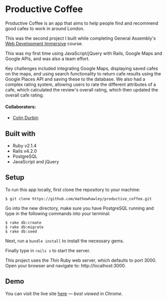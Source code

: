 # Productive Coffee

Productive Coffee is an app that aims to help people find and recommend good cafes to work in around London.

This was the second project I built while completing General Assembly's [Web Development Immersive](https://generalassemb.ly/education/web-development-immersive) course.

This was my first time using JavaScript/jQuery with Rails, Google Maps and Google APIs, and was also a team effort.

Key challenges included integrating Google Maps, displaying saved cafes on the maps, and using search functionality to return cafe results using the Google Places API and saving these to the database. We also had a complex rating system, allowing users to rate the different attributes of a cafe, which calculated the review's overall rating, which then updated the overall cafe rating.

#### Collaborators:
* [Colin Durbin](https://github.com/cddurbin)

## Built with
* Ruby v2.1.4
* Rails v4.2.0
* PostgreSQL
* JavaScript and jQuery

## Setup
To run this app locally, first clone the repository to your machine:

```
$ git clone https://github.com/mathewhawley/productive_coffee.git
```
Go into the new directory, make sure you have PostgreSQL running and type in the following commands into your terminal:

```
$ rake db:create
$ rake db:migrate
$ rake db:seed
```
Next, run a `bundle install` to install the necessary gems.

Finally type in `rails s` to start the server.

This project uses the _Thin_ Ruby web server, which defaults to port 3000. Open your browser and navigate to: http://localhost:3000.

## Demo
You can visit the live site [here](http://productive-coffee.herokuapp.com) — _best viewed in Chrome_.

